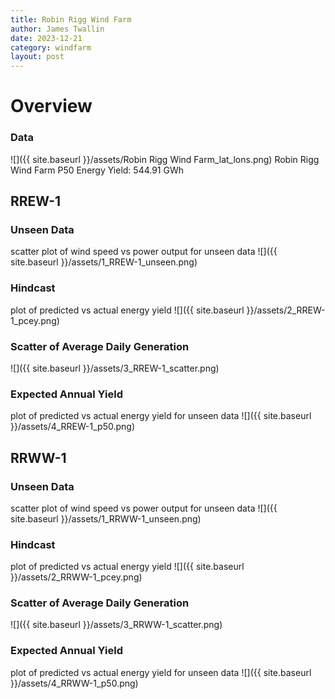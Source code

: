 ```yaml
---
title: Robin Rigg Wind Farm
author: James Twallin
date: 2023-12-21
category: windfarm
layout: post
---
```

# Overview

### Data

![]({{ site.baseurl }}/assets/Robin Rigg Wind Farm_lat_lons.png)
Robin Rigg Wind Farm P50 Energy Yield: 544.91 GWh

RREW-1
-------------
### Unseen Data 
scatter plot of wind speed vs power output for unseen data
![]({{ site.baseurl }}/assets/1_RREW-1_unseen.png)
### Hindcast 
plot of predicted vs actual energy yield
![]({{ site.baseurl }}/assets/2_RREW-1_pcey.png)
### Scatter of Average Daily Generation 

![]({{ site.baseurl }}/assets/3_RREW-1_scatter.png)
### Expected Annual Yield 
plot of predicted vs actual energy yield for unseen data
![]({{ site.baseurl }}/assets/4_RREW-1_p50.png)

RRWW-1
-------------
### Unseen Data 
scatter plot of wind speed vs power output for unseen data
![]({{ site.baseurl }}/assets/1_RRWW-1_unseen.png)
### Hindcast 
plot of predicted vs actual energy yield
![]({{ site.baseurl }}/assets/2_RRWW-1_pcey.png)
### Scatter of Average Daily Generation 

![]({{ site.baseurl }}/assets/3_RRWW-1_scatter.png)
### Expected Annual Yield 
plot of predicted vs actual energy yield for unseen data
![]({{ site.baseurl }}/assets/4_RRWW-1_p50.png)

